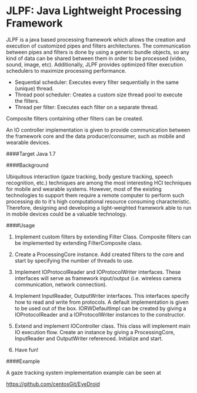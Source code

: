 JLPF: Java Lightweight Processing Framework
========

JLPF is a java based processing framework which allows the creation and execution of customized pipes and filters architectures. The communication between pipes and filters is done by using a generic bundle objects, so any kind of data can be shared between them in order to be processed (video, sound, image, etc). Additionally, JLPF provides optimized filter execution schedulers to maximize processing performance.

* Sequential scheduler: Executes every filter sequentially in the same (unique) thread. 
* Thread pool scheduler: Creates a custom size thread pool to execute the filters.
* Thread per filter: Executes each filter on a separate thread.

Composite filters containing other filters can be created.

An IO controller implementation is given to provide communication between the framework core and the data producer/consumer, such as mobile and wearable devices.

####Target
Java 1.7

####Background

Ubiquitous interaction (gaze tracking, body gesture tracking, speech recognition, etc.) techniques are among the most interesting HCI techniques for mobile and wearable systems. However, most of the existing technologies to support them require a remote computer to perform such processing do to it's high computational resource consuming characteristic. Therefore, designing and developing a light-weighted framework able to run in mobile devices could be a valuable technology.

####Usage

1. Implement custom filters by extending Filter Class. Composite filters can be implemented by extending FilterComposite class.

2. Create a ProcessingCore instance. Add created filters to the core and start by specifying the number of threads to use.

3. Implement IOProtocolReader and IOProtocolWriter interfaces. These interfaces will serve as framework input/output (i.e. wireless camera communication, network connection).

4. Implement InputReader, OutputWriter interfaces. This interfaces specify how to read and write from protocols. A default implementation is given to be used out of the box. IORWDefaultImpl can be created by giving a IOProtocolReader and a IOProtocolWriter instances to the constructor.

5. Extend and implement IOController class. This class will implement main IO execution flow. Create an instance by giving a ProcessingCore, InputReader and OutputWriter referenced. Initialize and start.

6. Have fun!

####Example

A gaze tracking system implementation example can be seen at

https://github.com/centosGit/EyeDroid